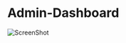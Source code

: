 # Admin-Dashboard

![ScreenShot](https://raw.github.com/{rissshhhabh}/{Admin-Dashboard}/{main}/{screenshot(61).png})
